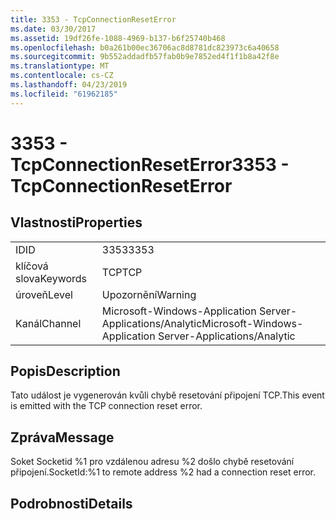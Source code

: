 ```yaml
---
title: 3353 - TcpConnectionResetError
ms.date: 03/30/2017
ms.assetid: 19df26fe-1088-4969-b137-b6f25740b468
ms.openlocfilehash: b0a261b00ec36706ac8d8781dc823973c6a40658
ms.sourcegitcommit: 9b552addadfb57fab0b9e7852ed4f1f1b8a42f8e
ms.translationtype: MT
ms.contentlocale: cs-CZ
ms.lasthandoff: 04/23/2019
ms.locfileid: "61962185"
---
```

# <a name="3353---tcpconnectionreseterror"></a><span data-ttu-id="1a2fe-102">3353 - TcpConnectionResetError</span><span class="sxs-lookup"><span data-stu-id="1a2fe-102">3353 - TcpConnectionResetError</span></span>
## <a name="properties"></a><span data-ttu-id="1a2fe-103">Vlastnosti</span><span class="sxs-lookup"><span data-stu-id="1a2fe-103">Properties</span></span>  
  
|||  
|-|-|  
|<span data-ttu-id="1a2fe-104">ID</span><span class="sxs-lookup"><span data-stu-id="1a2fe-104">ID</span></span>|<span data-ttu-id="1a2fe-105">3353</span><span class="sxs-lookup"><span data-stu-id="1a2fe-105">3353</span></span>|  
|<span data-ttu-id="1a2fe-106">klíčová slova</span><span class="sxs-lookup"><span data-stu-id="1a2fe-106">Keywords</span></span>|<span data-ttu-id="1a2fe-107">TCP</span><span class="sxs-lookup"><span data-stu-id="1a2fe-107">TCP</span></span>|  
|<span data-ttu-id="1a2fe-108">úroveň</span><span class="sxs-lookup"><span data-stu-id="1a2fe-108">Level</span></span>|<span data-ttu-id="1a2fe-109">Upozornění</span><span class="sxs-lookup"><span data-stu-id="1a2fe-109">Warning</span></span>|  
|<span data-ttu-id="1a2fe-110">Kanál</span><span class="sxs-lookup"><span data-stu-id="1a2fe-110">Channel</span></span>|<span data-ttu-id="1a2fe-111">Microsoft-Windows-Application Server-Applications/Analytic</span><span class="sxs-lookup"><span data-stu-id="1a2fe-111">Microsoft-Windows-Application Server-Applications/Analytic</span></span>|  
  
## <a name="description"></a><span data-ttu-id="1a2fe-112">Popis</span><span class="sxs-lookup"><span data-stu-id="1a2fe-112">Description</span></span>  
 <span data-ttu-id="1a2fe-113">Tato událost je vygenerován kvůli chybě resetování připojení TCP.</span><span class="sxs-lookup"><span data-stu-id="1a2fe-113">This event is emitted with the TCP connection reset error.</span></span>  
  
## <a name="message"></a><span data-ttu-id="1a2fe-114">Zpráva</span><span class="sxs-lookup"><span data-stu-id="1a2fe-114">Message</span></span>  
 <span data-ttu-id="1a2fe-115">Soket Socketid %1 pro vzdálenou adresu %2 došlo chybě resetování připojení.</span><span class="sxs-lookup"><span data-stu-id="1a2fe-115">SocketId:%1 to remote address %2 had a connection reset error.</span></span>  
  
## <a name="details"></a><span data-ttu-id="1a2fe-116">Podrobnosti</span><span class="sxs-lookup"><span data-stu-id="1a2fe-116">Details</span></span>
